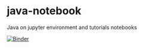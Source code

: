 # java-notebook
Java on jupyter environment and tutorials notebooks

[![Binder](https://mybinder.org/badge_logo.svg)](https://mybinder.org/v2/gh/marcosfmmota/java-notebook.git/master)
